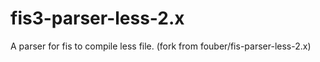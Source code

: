 # fis3-parser-less-2.x

A parser for fis to compile less file. (fork from fouber/fis-parser-less-2.x)
